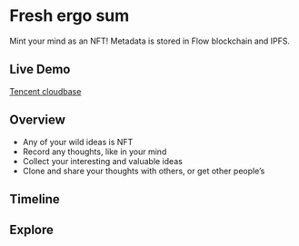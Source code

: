 # Fresh ergo sum

Mint your mind as an NFT! Metadata is stored in Flow blockchain and IPFS.

## Live Demo

[Tencent cloudbase](https://cogito-8gnuzutz529a0102-1304586669.tcloudbaseapp.com)

## Overview

- Any of your wild ideas is NFT
- Record any thoughts, like in your mind
- Collect your interesting and valuable ideas
- Clone and share your thoughts with others, or get other people’s


## Timeline


## Explore

